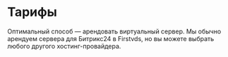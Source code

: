 # Тарифы

Оптимальный способ — арендовать виртуальный сервер. Мы обычно арендуем сервера для Битрикс24 в Firstvds, но вы можете выбрать любого другого хостинг-провайдера.
